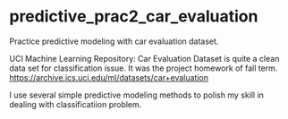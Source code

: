 # predictive_prac2_car_evaluation
Practice predictive modeling with car evaluation dataset.

UCI Machine Learning Repository: Car Evaluation Dataset is quite a clean data set for classification issue. It was the project homework of fall term. 
https://archive.ics.uci.edu/ml/datasets/car+evaluation

I use several simple predictive modeling methods to polish my skill in dealing with classificatiion problem.

